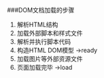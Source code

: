 ###DOM文档加载的步骤
1. 解析HTML结构
2. 加载外部脚本和样式文件
3. 解析并执行脚本代码
4. 构造HTML DOM模型    ->ready
5. 加载图片等外部资源文件
6. 页面加载完毕		   ->load
